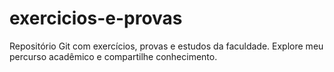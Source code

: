 # exercicios-e-provas
 Repositório Git com exercícios, provas e estudos da faculdade. Explore meu percurso acadêmico e compartilhe conhecimento.
